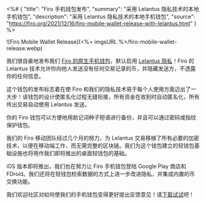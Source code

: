 <%# {
  "title": "Firo 手机钱包发布",
  "summary": "采用 Lelantus 隐私技术的本地手机钱包",
  "description": "采用 Lelantus 隐私技术的本地手机钱包",
  "source": "https://firo.org/2021/12/16/firo-mobile-wallet-release-with-lelantus.html"
} %>

![Firo Mobile Wallet Release](<%= imgsURL %>/firo-mobile-wallet-release.webp)

我们很自豪地发布我们 [Firo 的原生手机钱包](https://firo.org/zh-cn/get-firo/download/)，默认启用 [Lelantus 隐私](https://eprint.iacr.org/2019/373)！Firo 的 Lelantus 技术允许你向他人发送没有任何交易记录的币，并隐藏发送方，不透露你的任何信息。

这个钱包的发布标志着在使 Firo 和我们的隐私技术易于每个人使用方面迈出了一大步！该钱包的设计使匿名化过程无缝衔接，所有资金在收到时自动匿名化，所有传出交易自动使用 Lelantus 发送。

你的 Firo 钱包可以方便地用助记词种子短语进行备份，并且可以通过密码或指纹保护钱包。

我们的 Firo 移动团队经过几个月的努力，为 Lelantus 交易移植了所有必要的加密技术，以便在移动端工作，而无需完整的区块链。我们为这个钱包建立的轻钱包基础设施也将用作我们即将推出的桌面轻钱包的基础。

iOS 版本即将推出，我们也在努力让 Firo 手机钱包登陆 Google Play 商店和 FDroid。我们还将在轻钱包检索数据的方式上进一步改进隐私，并集成内置的币交换功能。

我们欢迎社区对如何使我们的手机钱包变得更好提出反馈意见！请[下载试试](https://firo.org/zh-cn/get-firo/download/)吧！
